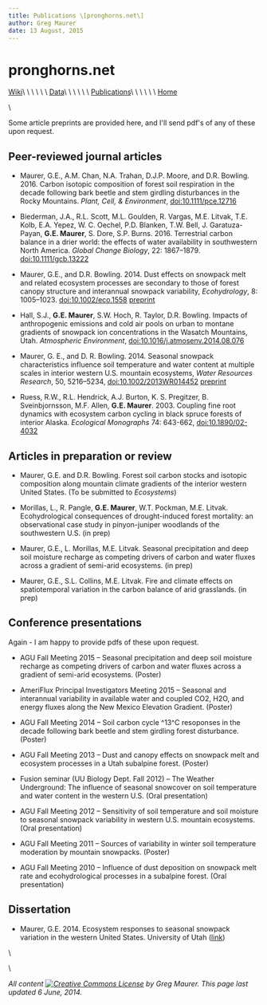 ```yaml
---
title: Publications \[pronghorns.net\]
author: Greg Maurer
date: 13 August, 2015
---
```


pronghorns.net
==============

<div id="banner"></div>

[Wiki](http://greg.pronghorns.net/wiki)\ \ \ \ \ \ 
[Data](http://greg.pronghorns.net/data.html)\ \ \ \ \ \ 
[Publications](http://greg.pronghorns.net/publications.html)\ \ \ \ \ \ 
[Home](http://greg.pronghorns.net/index.html)

\

Some article preprints are provided here, and I'll send pdf's of any of these upon request.

## Peer-reviewed journal articles

- Maurer, G.E., A.M. Chan, N.A. Trahan, D.J.P. Moore, and D.R. Bowling. 2016. Carbon isotopic composition of forest soil respiration in the decade following bark beetle and stem girdling disturbances in the Rocky Mountains. _Plant, Cell, & Environment_, [doi:10.1111/pce.12716](http://doi.org/10.1111/pce.12716)


- Biederman, J.A., R.L. Scott, M.L. Goulden, R. Vargas, M.E. Litvak, T.E. Kolb, E.A. Yepez, W. C. Oechel, P.D. Blanken, T.W. Bell, J. Garatuza-Payan, __G.E. Maurer__, S. Dore, S.P. Burns. 2016. Terrestrial carbon balance in a drier world: the effects of water availability in southwestern North America. _Global Change Biology_, 22: 1867–1879. [doi:10.1111/gcb.13222](http://doi.org/10.1111/gcb.13222)

- Maurer, G.E., and D.R. Bowling. 2014. Dust effects on snowpack melt and related ecosystem processes are secondary to those of forest canopy structure and interannual snowpack variability, _Ecohydrology_, 8: 1005–1023. [doi:10.1002/eco.1558](http://doi.org/10.1002/eco.1558) [preprint](./publicfiles/ecohyd2014_manuscript_1.pdf)

- Hall, S.J., __G.E. Maurer__, S.W. Hoch, R. Taylor, D.R. Bowling. Impacts of anthropogenic emissions and cold air pools on urban to montane gradients of snowpack ion concentrations in the Wasatch Mountains, Utah. _Atmospheric Environment_, [doi:10.1016/j.atmosenv.2014.08.076](http://doi.org/10.1016/j.atmosenv.2014.08.076)

- Maurer, G. E., and D. R. Bowling. 2014. Seasonal snowpack characteristics influence soil temperature and water content at multiple scales in interior western U.S. mountain ecosystems, _Water Resources Research_, 50, 5216–5234, [doi:10.1002/2013WR014452](http://dx.doi.org/10.1002/2013WR014452)  [preprint](./publicfiles/wrr2014_manuscript_3.pdf)

- Ruess, R.W., R.L. Hendrick, A.J. Burton, K. S. Pregitzer, B. Sveinbjornsson, M.F. Allen, __G.E. Maurer__. 2003. Coupling fine root dynamics with ecosystem carbon cycling in black spruce forests of interior Alaska. _Ecological Monographs_ 74: 643-662, [doi:10.1890/02-4032](http://dx.doi.org/10.1890/02-4032)


## Articles in preparation or review

- Maurer, G.E. and D.R. Bowling. Forest soil carbon stocks and isotopic composition along mountain climate gradients of the interior western United States. (To be submitted to _Ecosystems_)

- Morillas, L., R. Pangle, __G.E. Maurer__, W.T. Pockman, M.E. Litvak. Ecohydrological consequences of drought-induced forest mortality: an observational case study in pinyon-juniper woodlands of the southwestern U.S. (in prep)

- Maurer, G.E., L. Morillas, M.E. Litvak. Seasonal precipitation and deep soil moisture recharge as competing drivers of carbon and water fluxes across a gradient of semi-arid ecosystems. (in prep)

- Maurer, G.E., S.L. Collins, M.E. Litvak. Fire and climate effects on spatiotemporal variation in the carbon balance of arid grasslands. (in prep)

## Conference presentations

Again - I am happy to provide pdfs of these upon request.

- AGU Fall Meeting 2015 – Seasonal precipitation and deep soil moisture recharge as competing drivers of carbon and water fluxes across a gradient of semi-arid ecosystems. (Poster)

- AmeriFlux Principal Investigators Meeting 2015 – Seasonal and interannual variability in available water and coupled CO2, H2O, and energy fluxes along the New Mexico Elevation Gradient. (Poster)

- AGU Fall Meeting 2014 – Soil carbon cycle ^13^C resoponses in the decade following bark beetle and stem girdling forest disturbance. (Poster)

- AGU Fall Meeting 2013 – Dust and canopy effects on snowpack melt and ecosystem processes in a Utah subalpine forest. (Poster)

- Fusion seminar (UU Biology Dept. Fall 2012) – The Weather Underground:  The influence of seasonal snowcover on soil temperature and water content  in the western U.S. (Oral presentation)

- AGU Fall Meeting 2012 – Sensitivity of soil temperature and soil moisture to seasonal snowpack variability in western U.S. mountain ecosystems. (Oral presentation)

- AGU Fall Meeting 2011 – Sources of variability in winter soil temperature moderation by mountain snowpacks. (Poster)

- AGU Fall Meeting 2010 – Influence of dust deposition on snowpack melt rate and ecohydrological processes in a subalpine forest. (Oral presentation)


## Dissertation

- Maurer, G.E. 2014. Ecosystem responses to seasonal snowpack variation in the western United States. University of Utah ([link](http://content.lib.utah.edu/cdm/singleitem/collection/etd3/id/2901/rec/32))

\

\

*All content [![Creative Commons
License](http://i.creativecommons.org/l/by-sa/3.0/80x15.png)](http://creativecommons.org/licenses/by-sa/3.0/) by Greg Maurer. This page last updated 6 June, 2014.*
